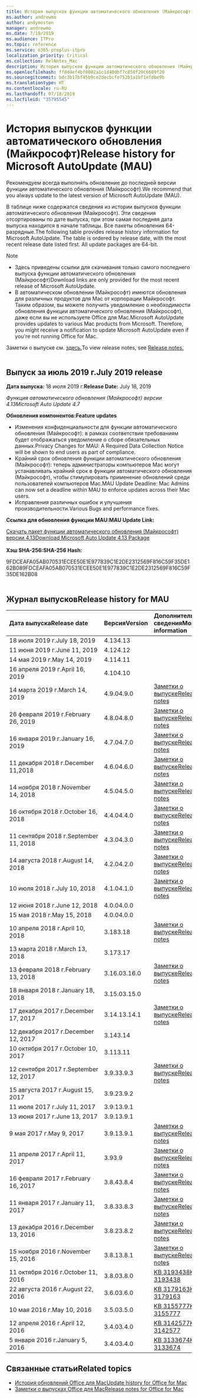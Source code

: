 ```yaml
---
title: История выпусков функции автоматического обновления (Майкрософт)
ms.author: andrewmo
author: andymosten
manager: andrewmo
ms.date: 7/19/2019
ms.audience: ITPro
ms.topic: reference
ms.service: o365-proplus-itpro
localization_priority: Critical
ms.collection: RelNotes_Mac
description: История выпусков функции автоматического обновления (Майкрософт) для ИТ-специалистов
ms.openlocfilehash: ff8d4ef4bf8082a1c1d40dbf7c850f29c6689f20
ms.sourcegitcommit: bdc3b17bf45b9ce2decbcfe752b1a1bf1efdbe9b
ms.translationtype: HT
ms.contentlocale: ru-RU
ms.lasthandoff: 07/18/2019
ms.locfileid: "35795545"
---
```

# <a name="release-history-for-microsoft-autoupdate-mau"></a><span data-ttu-id="9a88e-103">История выпусков функции автоматического обновления (Майкрософт)</span><span class="sxs-lookup"><span data-stu-id="9a88e-103">Release history for Microsoft AutoUpdate (MAU)</span></span>
 
<span data-ttu-id="9a88e-104">Рекомендуем всегда выполнять обновление до последней версии функции автоматического обновления (Майкрософт).</span><span class="sxs-lookup"><span data-stu-id="9a88e-104">We recommend that you always update to the latest version of Microsoft AutoUpdate (MAU).</span></span>

<span data-ttu-id="9a88e-p101">В таблице ниже содержатся сведения из истории выпусков функции автоматического обновления (Майкрософт). Эти сведения отсортированы по дате выпуска, при этом самая последняя дата выпуска находится в начале таблицы. Все пакеты обновления 64-разрядные.</span><span class="sxs-lookup"><span data-stu-id="9a88e-p101">The following table provides release history information for Microsoft AutoUpdate. The table is ordered by release date, with the most recent release date listed first. All update packages are 64-bit.</span></span>


> [!NOTE]
> 
> - <span data-ttu-id="9a88e-108">Здесь приведены ссылки для скачивания только самого последнего выпуска функции автоматического обновления (Майкрософт)</span><span class="sxs-lookup"><span data-stu-id="9a88e-108">Download links are only provided for the most recent release of Microsoft AutoUpdate.</span></span>
> - <span data-ttu-id="9a88e-p102">В автоматическом обновлении (Майкрософт) имеются обновления для различных продуктов для Mac от корпорации Майкрософт. Таким образом, вы можете получить уведомление о необходимости обновления функции автоматического обновления (Майкрософт), даже если вы не используете Office для Mac.</span><span class="sxs-lookup"><span data-stu-id="9a88e-p102">Microsoft AutoUpdate provides updates to various Mac products from Microsoft. Therefore, you might receive a notification to update Microsoft AutoUpdate even if you're not running Office for Mac.</span></span>

<span data-ttu-id="9a88e-111">Заметки о выпуске см. [здесь.](release-notes-office-for-mac.md)</span><span class="sxs-lookup"><span data-stu-id="9a88e-111">To view release notes, see [Release notes.](release-notes-office-for-mac.md)</span></span><br/><br/>

## <a name="july-2019-release"></a><span data-ttu-id="9a88e-112">Выпуск за июль 2019 г.</span><span class="sxs-lookup"><span data-stu-id="9a88e-112">July 2019 release</span></span>

<span data-ttu-id="9a88e-113">**Дата выпуска:** 18 июля 2019 г.</span><span class="sxs-lookup"><span data-stu-id="9a88e-113">**Release Date:** July 18, 2019</span></span>

<span data-ttu-id="9a88e-114">*Функция автоматического обновления (Майкрософт) версии 4.13*</span><span class="sxs-lookup"><span data-stu-id="9a88e-114">*Microsoft Auto Update 4.7*</span></span>

 <span data-ttu-id="9a88e-115">**Обновления компонентов:**</span><span class="sxs-lookup"><span data-stu-id="9a88e-115">**Feature updates**</span></span>

- <span data-ttu-id="9a88e-116">Изменения конфиденциальности для функции автоматического обновления (Майкрософт): в рамках соответствия требованиям будет отображаться уведомление о сборе обязательных данных.</span><span class="sxs-lookup"><span data-stu-id="9a88e-116">Privacy Changes for MAU: A Required Data Collection Notice will be shown to end users as part of compliance.</span></span>
- <span data-ttu-id="9a88e-117">Крайний срок обновления функции автоматического обновления (Майкрософт): теперь администраторы компьютеров Mac могут устанавливать крайний срок в функции автоматического обновления (Майкрософт), чтобы стимулировать применение обновлений среди пользователей компьютеров Mac.</span><span class="sxs-lookup"><span data-stu-id="9a88e-117">MAU Update Deadline: Mac Admins can now set a deadline within MAU to enforce updates across their Mac users.</span></span>
- <span data-ttu-id="9a88e-118">Исправления различных ошибок и улучшения производительности.</span><span class="sxs-lookup"><span data-stu-id="9a88e-118">Various Bugs and performance fixes.</span></span>

<span data-ttu-id="9a88e-119">**Ссылка для обновления функции MAU:**</span><span class="sxs-lookup"><span data-stu-id="9a88e-119">**MAU Update Link:**</span></span>

[<span data-ttu-id="9a88e-120">Скачать пакет функции автоматического обновления (Майкрософт) версии 4.13</span><span class="sxs-lookup"><span data-stu-id="9a88e-120">Download Microsoft Auto Update 4.13 Package</span></span>](https://officecdn-microsoft-com.akamaized.net/pr/C1297A47-86C4-4C1F-97FA-950631F94777/MacAutoupdate/Microsoft_AutoUpdate_4.13.19071800_Updater.pkg)<br/>
<br/>
<span data-ttu-id="9a88e-121">**Хэш SHA-256:**</span><span class="sxs-lookup"><span data-stu-id="9a88e-121">**SHA-256 Hash:**</span></span>

<span data-ttu-id="9a88e-122">9FDCEAFA05AB070531ECEE50E1E977839C1E2DE2312569F816C59F35DE162B08</span><span class="sxs-lookup"><span data-stu-id="9a88e-122">9FDCEAFA05AB070531ECEE50E1E977839C1E2DE2312569F816C59F35DE162B08</span></span>
<br/><br/>

## <a name="release-history"></a><span data-ttu-id="9a88e-123">Журнал выпусков</span><span class="sxs-lookup"><span data-stu-id="9a88e-123">Release history for MAU</span></span>

|<span data-ttu-id="9a88e-124">**Дата выпуска**</span><span class="sxs-lookup"><span data-stu-id="9a88e-124">**Release date**</span></span>|<span data-ttu-id="9a88e-125">**Версия**</span><span class="sxs-lookup"><span data-stu-id="9a88e-125">**Version**</span></span>|<span data-ttu-id="9a88e-126">**Дополнительные сведения**</span><span class="sxs-lookup"><span data-stu-id="9a88e-126">**More information**</span></span>||
|:-----|:-----|:-----|:-----|
|<span data-ttu-id="9a88e-127">18 июля 2019 г.</span><span class="sxs-lookup"><span data-stu-id="9a88e-127">July 18, 2019</span></span> <br/>|<span data-ttu-id="9a88e-128">4.13</span><span class="sxs-lookup"><span data-stu-id="9a88e-128">4.13</span></span> <br/> |  <br/> ||
|<span data-ttu-id="9a88e-129">11 июня 2019 г.</span><span class="sxs-lookup"><span data-stu-id="9a88e-129">June 11, 2019</span></span> <br/>|<span data-ttu-id="9a88e-130">4.12</span><span class="sxs-lookup"><span data-stu-id="9a88e-130">4.12</span></span> <br/> | <br/> ||
|<span data-ttu-id="9a88e-131">14 мая 2019 г.</span><span class="sxs-lookup"><span data-stu-id="9a88e-131">May 14, 2019</span></span> <br/>|<span data-ttu-id="9a88e-132">4.11</span><span class="sxs-lookup"><span data-stu-id="9a88e-132">4.11</span></span> <br/> |  <br/> | <br/> |
|<span data-ttu-id="9a88e-133">16 апреля 2019 г.</span><span class="sxs-lookup"><span data-stu-id="9a88e-133">April 16, 2019</span></span> <br/>|<span data-ttu-id="9a88e-134">4.10</span><span class="sxs-lookup"><span data-stu-id="9a88e-134">4.10</span></span> <br/> |  <br/> |<br/> |
|<span data-ttu-id="9a88e-135">14 марта 2019 г.</span><span class="sxs-lookup"><span data-stu-id="9a88e-135">March 14, 2019</span></span> <br/>|<span data-ttu-id="9a88e-136">4.9.0</span><span class="sxs-lookup"><span data-stu-id="9a88e-136">4.9.0</span></span> <br/> | [<span data-ttu-id="9a88e-137">Заметки о выпуске</span><span class="sxs-lookup"><span data-stu-id="9a88e-137">Release notes</span></span>](release-notes-office-for-mac.md#march-2019-release) <br/> | <br/> |
|<span data-ttu-id="9a88e-138">26 февраля 2019 г.</span><span class="sxs-lookup"><span data-stu-id="9a88e-138">February 26, 2019</span></span> <br/>|<span data-ttu-id="9a88e-139">4.8.0</span><span class="sxs-lookup"><span data-stu-id="9a88e-139">4.8.0</span></span> <br/> | [<span data-ttu-id="9a88e-140">Заметки о выпуске</span><span class="sxs-lookup"><span data-stu-id="9a88e-140">Release notes</span></span>](release-notes-office-for-mac.md#february-2019-release) <br/> |<br/> |
|<span data-ttu-id="9a88e-141">16 января 2019 г.</span><span class="sxs-lookup"><span data-stu-id="9a88e-141">January 16, 2019</span></span> <br/>|<span data-ttu-id="9a88e-142">4.7.0</span><span class="sxs-lookup"><span data-stu-id="9a88e-142">4.7.0</span></span> <br/> | [<span data-ttu-id="9a88e-143">Заметки о выпуске</span><span class="sxs-lookup"><span data-stu-id="9a88e-143">Release notes</span></span>](release-notes-office-for-mac.md#january-2019-release) <br/> | |
|<span data-ttu-id="9a88e-144">11 декабря 2018 г.</span><span class="sxs-lookup"><span data-stu-id="9a88e-144">December 11,2018</span></span> <br/>|<span data-ttu-id="9a88e-145">4.6.0</span><span class="sxs-lookup"><span data-stu-id="9a88e-145">4.6.0</span></span> <br/> | [<span data-ttu-id="9a88e-146">Заметки о выпуске</span><span class="sxs-lookup"><span data-stu-id="9a88e-146">Release notes</span></span>](release-notes-office-for-mac.md#december-2018-release) <br/> ||
|<span data-ttu-id="9a88e-147">14 ноября 2018 г.</span><span class="sxs-lookup"><span data-stu-id="9a88e-147">November 14, 2018</span></span> <br/> |<span data-ttu-id="9a88e-148">4.5.0</span><span class="sxs-lookup"><span data-stu-id="9a88e-148">4.5.0</span></span> <br/> |[<span data-ttu-id="9a88e-149">Заметки о выпуске</span><span class="sxs-lookup"><span data-stu-id="9a88e-149">Release notes</span></span>](release-notes-office-for-mac.md#november-2018-release) <br/> | |
|<span data-ttu-id="9a88e-150">16 октября 2018 г.</span><span class="sxs-lookup"><span data-stu-id="9a88e-150">October 16, 2018</span></span> <br/> |<span data-ttu-id="9a88e-151">4.4.0</span><span class="sxs-lookup"><span data-stu-id="9a88e-151">4.4.0</span></span> <br/> |[<span data-ttu-id="9a88e-152">Заметки о выпуске</span><span class="sxs-lookup"><span data-stu-id="9a88e-152">Release notes</span></span>](release-notes-office-for-mac.md#october-2018-release) <br/> | |
|<span data-ttu-id="9a88e-153">11 сентября 2018 г.</span><span class="sxs-lookup"><span data-stu-id="9a88e-153">September 11, 2018</span></span>  <br/> |<span data-ttu-id="9a88e-154">4.3.0</span><span class="sxs-lookup"><span data-stu-id="9a88e-154">4.3.0</span></span>  <br/> |[<span data-ttu-id="9a88e-155">Заметки о выпуске</span><span class="sxs-lookup"><span data-stu-id="9a88e-155">Release notes</span></span>](release-notes-office-for-mac.md#september-2018-release) <br/> | |
|<span data-ttu-id="9a88e-156">14 августа 2018 г.</span><span class="sxs-lookup"><span data-stu-id="9a88e-156">August 14, 2018</span></span>  <br/> |<span data-ttu-id="9a88e-157">4.2.0</span><span class="sxs-lookup"><span data-stu-id="9a88e-157">4.2.0</span></span>  <br/> |[<span data-ttu-id="9a88e-158">Заметки о выпуске</span><span class="sxs-lookup"><span data-stu-id="9a88e-158">Release notes</span></span>](release-notes-office-for-mac.md#august-2018-release) <br/> | |
|<span data-ttu-id="9a88e-159">10 июля 2018 г.</span><span class="sxs-lookup"><span data-stu-id="9a88e-159">July 10, 2018</span></span>  <br/> |<span data-ttu-id="9a88e-160">4.1.0</span><span class="sxs-lookup"><span data-stu-id="9a88e-160">4.1.0</span></span>  <br/> |[<span data-ttu-id="9a88e-161">Заметки о выпуске</span><span class="sxs-lookup"><span data-stu-id="9a88e-161">Release notes</span></span>](release-notes-office-for-mac.md#july-2018-release) <br/> | |
|<span data-ttu-id="9a88e-162">12 июня 2018 г.</span><span class="sxs-lookup"><span data-stu-id="9a88e-162">June 12, 2018</span></span>  <br/> |<span data-ttu-id="9a88e-163">4.0.0</span><span class="sxs-lookup"><span data-stu-id="9a88e-163">4.0.0</span></span>  <br/> |||
|<span data-ttu-id="9a88e-164">15 мая 2018 г.</span><span class="sxs-lookup"><span data-stu-id="9a88e-164">May 15, 2018</span></span>  <br/> |<span data-ttu-id="9a88e-165">4.0.0</span><span class="sxs-lookup"><span data-stu-id="9a88e-165">4.0.0</span></span>  <br/> |||
|<span data-ttu-id="9a88e-166">10 апреля 2018 г.</span><span class="sxs-lookup"><span data-stu-id="9a88e-166">April 10, 2018</span></span>  <br/> |<span data-ttu-id="9a88e-167">3.18</span><span class="sxs-lookup"><span data-stu-id="9a88e-167">3.18</span></span>  <br/> |[<span data-ttu-id="9a88e-168">Заметки о выпуске</span><span class="sxs-lookup"><span data-stu-id="9a88e-168">Release notes</span></span>](release-notes-office-for-mac.md#april-2018-release) <br/> ||
|<span data-ttu-id="9a88e-169">13 марта 2018 г.</span><span class="sxs-lookup"><span data-stu-id="9a88e-169">March 13, 2018</span></span>  <br/> |<span data-ttu-id="9a88e-170">3.17</span><span class="sxs-lookup"><span data-stu-id="9a88e-170">3.17</span></span>  <br/> |||
|<span data-ttu-id="9a88e-171">13 февраля 2018 г.</span><span class="sxs-lookup"><span data-stu-id="9a88e-171">February 13, 2018</span></span>  <br/> |<span data-ttu-id="9a88e-172">3.16.0</span><span class="sxs-lookup"><span data-stu-id="9a88e-172">3.16.0</span></span>  <br/> |[<span data-ttu-id="9a88e-173">Заметки о выпуске</span><span class="sxs-lookup"><span data-stu-id="9a88e-173">Release notes</span></span>](release-notes-office-for-mac.md#february-2018-release) <br/> | <br/> |
|<span data-ttu-id="9a88e-174">18 января 2018 г.</span><span class="sxs-lookup"><span data-stu-id="9a88e-174">January 18, 2018</span></span>  <br/> |<span data-ttu-id="9a88e-175">3.15.0</span><span class="sxs-lookup"><span data-stu-id="9a88e-175">3.15.0</span></span>  <br/> |<br/> |
|<span data-ttu-id="9a88e-176">17 декабря 2017 г.</span><span class="sxs-lookup"><span data-stu-id="9a88e-176">December 17, 2017</span></span>  <br/> |<span data-ttu-id="9a88e-177">3.14.1</span><span class="sxs-lookup"><span data-stu-id="9a88e-177">3.14.1</span></span>  <br/> |[<span data-ttu-id="9a88e-178">Заметки о выпуске</span><span class="sxs-lookup"><span data-stu-id="9a88e-178">Release notes</span></span>](release-notes-office-for-mac.md#december-2017-release) <br/> | <br/> |
|<span data-ttu-id="9a88e-179">12 декабря 2017 г.</span><span class="sxs-lookup"><span data-stu-id="9a88e-179">December 12, 2017</span></span>  <br/> |<span data-ttu-id="9a88e-180">3.14</span><span class="sxs-lookup"><span data-stu-id="9a88e-180">3.14</span></span>  <br/> ||  <br/> |
|<span data-ttu-id="9a88e-181">10 октября 2017 г.</span><span class="sxs-lookup"><span data-stu-id="9a88e-181">October 10, 2017</span></span>  <br/> |<span data-ttu-id="9a88e-182">3.11</span><span class="sxs-lookup"><span data-stu-id="9a88e-182">3.11</span></span>  <br/> ||<br/> |
|<span data-ttu-id="9a88e-183">12 сентября 2017 г.</span><span class="sxs-lookup"><span data-stu-id="9a88e-183">September 12, 2017</span></span>  <br/> |<span data-ttu-id="9a88e-184">3.9.3</span><span class="sxs-lookup"><span data-stu-id="9a88e-184">3.9.3</span></span>  <br/> |[<span data-ttu-id="9a88e-185">Заметки о выпуске</span><span class="sxs-lookup"><span data-stu-id="9a88e-185">Release notes</span></span>](release-notes-office-for-mac.md#september-2017-release) <br/> |<br/> |
|<span data-ttu-id="9a88e-186">15 августа 2017 г.</span><span class="sxs-lookup"><span data-stu-id="9a88e-186">August 15, 2017</span></span>  <br/> |<span data-ttu-id="9a88e-187">3.9.2</span><span class="sxs-lookup"><span data-stu-id="9a88e-187">3.9.2</span></span>  <br/> || <br/> |
|<span data-ttu-id="9a88e-188">11 июля 2017 г.</span><span class="sxs-lookup"><span data-stu-id="9a88e-188">July 11, 2017</span></span>  <br/> |<span data-ttu-id="9a88e-189">3.9.1</span><span class="sxs-lookup"><span data-stu-id="9a88e-189">3.9.1</span></span>  <br/> || <br/> |
|<span data-ttu-id="9a88e-190">13 июня 2017 г.</span><span class="sxs-lookup"><span data-stu-id="9a88e-190">June 13, 2017</span></span>  <br/> |<span data-ttu-id="9a88e-191">3.9.1</span><span class="sxs-lookup"><span data-stu-id="9a88e-191">3.9.1</span></span>  <br/> || <br/> |
|<span data-ttu-id="9a88e-192">9 мая 2017 г.</span><span class="sxs-lookup"><span data-stu-id="9a88e-192">May 9, 2017</span></span>  <br/> |<span data-ttu-id="9a88e-193">3.9.1</span><span class="sxs-lookup"><span data-stu-id="9a88e-193">3.9.1</span></span>  <br/> |[<span data-ttu-id="9a88e-194">Заметки о выпуске</span><span class="sxs-lookup"><span data-stu-id="9a88e-194">Release notes</span></span>](release-notes-office-for-mac.md#may-2017-release) <br/> | <br/> |
|<span data-ttu-id="9a88e-195">11 апреля 2017 г.</span><span class="sxs-lookup"><span data-stu-id="9a88e-195">April 11, 2017</span></span>  <br/> |<span data-ttu-id="9a88e-196">3.9</span><span class="sxs-lookup"><span data-stu-id="9a88e-196">3.9</span></span>  <br/> |[<span data-ttu-id="9a88e-197">Заметки о выпуске</span><span class="sxs-lookup"><span data-stu-id="9a88e-197">Release notes</span></span>](release-notes-office-for-mac.md#april-2017-release) <br/> |  <br/> |
|<span data-ttu-id="9a88e-198">16 февраля 2017 г.</span><span class="sxs-lookup"><span data-stu-id="9a88e-198">February 16, 2017</span></span>  <br/> |<span data-ttu-id="9a88e-199">3.8.4</span><span class="sxs-lookup"><span data-stu-id="9a88e-199">3.8.4</span></span>  <br/> |[<span data-ttu-id="9a88e-200">Заметки о выпуске</span><span class="sxs-lookup"><span data-stu-id="9a88e-200">Release notes</span></span>](release-notes-office-for-mac.md#february-2017-release) <br/> | <br/> |
|<span data-ttu-id="9a88e-201">11 января 2017 г.</span><span class="sxs-lookup"><span data-stu-id="9a88e-201">January 11, 2017</span></span>  <br/> |<span data-ttu-id="9a88e-202">3.8.3</span><span class="sxs-lookup"><span data-stu-id="9a88e-202">3.8.3</span></span>  <br/> |[<span data-ttu-id="9a88e-203">Заметки о выпуске</span><span class="sxs-lookup"><span data-stu-id="9a88e-203">Release notes</span></span>](release-notes-office-for-mac.md#january-2017-release) <br/> | <br/> |
|<span data-ttu-id="9a88e-204">13 декабря 2016 г.</span><span class="sxs-lookup"><span data-stu-id="9a88e-204">December 13, 2016</span></span>  <br/> |<span data-ttu-id="9a88e-205">3.8.2</span><span class="sxs-lookup"><span data-stu-id="9a88e-205">3.8.2</span></span>  <br/> |[<span data-ttu-id="9a88e-206">Заметки о выпуске</span><span class="sxs-lookup"><span data-stu-id="9a88e-206">Release notes</span></span>](release-notes-office-for-mac.md#december-2016-release) <br/> | <br/> |
|<span data-ttu-id="9a88e-207">15 ноября 2016 г.</span><span class="sxs-lookup"><span data-stu-id="9a88e-207">November 15, 2016</span></span>  <br/> |<span data-ttu-id="9a88e-208">3.8.1</span><span class="sxs-lookup"><span data-stu-id="9a88e-208">3.8.1</span></span>  <br/> |[<span data-ttu-id="9a88e-209">Заметки о выпуске</span><span class="sxs-lookup"><span data-stu-id="9a88e-209">Release notes</span></span>](release-notes-office-for-mac.md#november-2016-release) <br/> | <br/> |
|<span data-ttu-id="9a88e-210">11 октября 2016 г.</span><span class="sxs-lookup"><span data-stu-id="9a88e-210">October 11, 2016</span></span>  <br/> |<span data-ttu-id="9a88e-211">3.8.0</span><span class="sxs-lookup"><span data-stu-id="9a88e-211">3.8.0</span></span>  <br/> |[<span data-ttu-id="9a88e-212">KB 3193438</span><span class="sxs-lookup"><span data-stu-id="9a88e-212">KB 3193438</span></span>](https://support.microsoft.com/kb/3193438) <br/> | <br/> |
|<span data-ttu-id="9a88e-213">22 августа 2016 г.</span><span class="sxs-lookup"><span data-stu-id="9a88e-213">August 22, 2016</span></span>  <br/> |<span data-ttu-id="9a88e-214">3.6.0</span><span class="sxs-lookup"><span data-stu-id="9a88e-214">3.6.0</span></span>  <br/> |[<span data-ttu-id="9a88e-215">KB 3179163</span><span class="sxs-lookup"><span data-stu-id="9a88e-215">KB 3179163</span></span>](https://support.microsoft.com/kb/3179163) <br/> | <br/> |
|<span data-ttu-id="9a88e-216">10 мая 2016 г.</span><span class="sxs-lookup"><span data-stu-id="9a88e-216">May 10, 2016</span></span>  <br/> |<span data-ttu-id="9a88e-217">3.5.0</span><span class="sxs-lookup"><span data-stu-id="9a88e-217">3.5.0</span></span>  <br/> |[<span data-ttu-id="9a88e-218">KB 3155777</span><span class="sxs-lookup"><span data-stu-id="9a88e-218">KB 3155777</span></span>](https://support.microsoft.com/kb/3155777) <br/> | <br/> |
|<span data-ttu-id="9a88e-219">12 апреля 2016 г.</span><span class="sxs-lookup"><span data-stu-id="9a88e-219">April 12, 2016</span></span>  <br/> |<span data-ttu-id="9a88e-220">3.4.0</span><span class="sxs-lookup"><span data-stu-id="9a88e-220">3.4.0</span></span>  <br/> |[<span data-ttu-id="9a88e-221">KB 3142577</span><span class="sxs-lookup"><span data-stu-id="9a88e-221">KB 3142577</span></span>](https://support.microsoft.com/kb/3142577) <br/> | <br/> |
|<span data-ttu-id="9a88e-222">5 января 2016 г.</span><span class="sxs-lookup"><span data-stu-id="9a88e-222">January 5, 2016</span></span>  <br/> |<span data-ttu-id="9a88e-223">3.4.0</span><span class="sxs-lookup"><span data-stu-id="9a88e-223">3.4.0</span></span>  <br/> |[<span data-ttu-id="9a88e-224">KB 3133674</span><span class="sxs-lookup"><span data-stu-id="9a88e-224">KB 3133674</span></span>](https://support.microsoft.com/kb/3133674) <br/> | <br/> |


## <a name="related-topics"></a><span data-ttu-id="9a88e-225">Связанные статьи</span><span class="sxs-lookup"><span data-stu-id="9a88e-225">Related topics</span></span>

- [<span data-ttu-id="9a88e-226">История обновлений Office для Mac</span><span class="sxs-lookup"><span data-stu-id="9a88e-226">Update history for Office for Mac</span></span>](update-history-office-for-mac.md)
- [<span data-ttu-id="9a88e-227">Заметки о выпусках Office для Mac</span><span class="sxs-lookup"><span data-stu-id="9a88e-227">Release notes for Office for Mac</span></span>](release-notes-office-for-mac.md) 